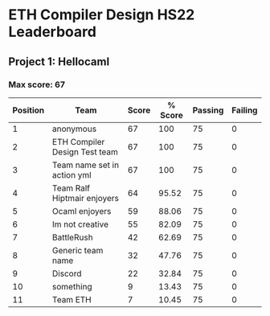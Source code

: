 # ETH Compiler Design HS22 Leaderboard

## Project 1: Hellocaml

### Max score: 67

| Position | Team | Score | % Score | Passing | Failing |
| --- | --- | --- | --- | --- | --- |
| 1| anonymous | 67 | 100 | 75 | 0 |
| 2| ETH Compiler Design Test team | 67 | 100 | 75 | 0 |
| 3| Team name set in action yml | 67 | 100 | 75 | 0 |
| 4| Team Ralf Hiptmair enjoyers | 64 | 95.52 | 75 | 0 |
| 5| Ocaml enjoyers | 59 | 88.06 | 75 | 0 |
| 6| Im not creative | 55 | 82.09 | 75 | 0 |
| 7| BattleRush | 42 | 62.69 | 75 | 0 |
| 8| Generic team name | 32 | 47.76 | 75 | 0 |
| 9| Discord | 22 | 32.84 | 75 | 0 |
| 10| something | 9 | 13.43 | 75 | 0 |
| 11| Team ETH | 7 | 10.45 | 75 | 0 |


